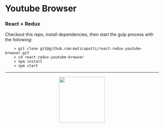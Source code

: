 # Youtube Browser

### React + Redux

Checkout this repo, install dependencies, then start the gulp process with the following:

```
    > git clone git@github.com:maticaputti/react-redux-youtube-browser.git
    > cd react-redux-youtube-browser
    > npm install
    > npm start
```

---

<p align="center">
  <img src="http://s13.postimg.org/b7dquwd4z/Captura_de_pantalla_2016_03_17_a_las_5_54_25_p_m.png" width="150px" />
</p>